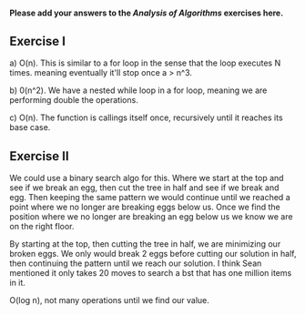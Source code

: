 #### Please add your answers to the **_Analysis of Algorithms_** exercises here.

## Exercise I

a) O(n). This is similar to a for loop in the sense that the loop executes N times. meaning eventually it'll stop once a > n^3.

b) 0(n^2). We have a nested while loop in a for loop, meaning we are performing double the operations.

c) O(n). The function is callings itself once, recursively until it reaches its base case.

## Exercise II

We could use a binary search algo for this. Where we start at the top and see if we break an egg, then cut the tree in half and see if we break and egg. Then keeping the same pattern we would continue until we reached a point where we no longer are breaking eggs below us. Once we find the position where we no longer are breaking an egg below us we know we are on the right floor.

By starting at the top, then cutting the tree in half, we are minimizing our broken eggs. We only would break 2 eggs before cutting our solution in half, then continuing the pattern until we reach our solution. I think Sean mentioned it only takes 20 moves to search a bst that has one million items in it.

O(log n), not many operations until we find our value.
